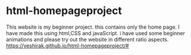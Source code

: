 # html-homepageproject
This website is my beginner project. this contains only the home page. I have made this using html,CSS and javaScript. i have used some beginner animations and please try out the website in different ratio aspects.
https://yeshirak.github.io/html-homepageproject/#
